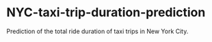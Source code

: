 # NYC-taxi-trip-duration-prediction
Prediction of the total ride duration of taxi trips in New York City.

